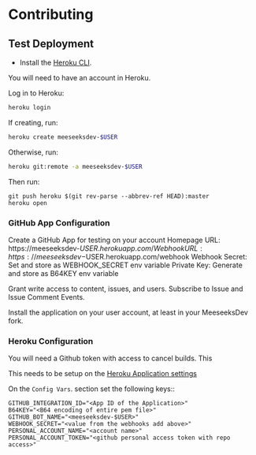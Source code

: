 # Contributing

## Test Deployment

- Install the [Heroku CLI](https://devcenter.heroku.com/articles/heroku-cli#download-and-install).

You will need to have an account in Heroku.

Log in to Heroku:

```bash
heroku login
```

If creating, run:

```bash
heroku create meeseeksdev-$USER
```

Otherwise, run:

```bash
heroku git:remote -a meeseeksdev-$USER
```

Then run:

```
git push heroku $(git rev-parse --abbrev-ref HEAD):master
heroku open
```

### GitHub App Configuration

Create a GitHub App for testing on your account
Homepage URL: https://meeseeksdev-$USER.herokuapp.com/
Webhook URL: https://meeseeksdev-$USER.herokuapp.com/webhook
Webhook Secret: Set and store as WEBHOOK_SECRET env variable
Private Key: Generate and store as B64KEY env variable

Grant write access to content, issues, and users.
Subscribe to Issue and Issue Comment Events.

Install the application on your user account, at least in your MeeseeksDev fork.

### Heroku Configuration

You will need a Github token with access to cancel builds. This

This needs to be setup on the [Heroku Application settings](https://dashboard.heroku.com/apps/jupyterlab-bot/settings)

On the `Config Vars`. section set the following keys::

```
GITHUB_INTEGRATION_ID="<App ID of the Application>"
B64KEY="<B64 encoding of entire pem file>"
GITHUB_BOT_NAME="<meeseeksdev-$USER>"
WEBHOOK_SECRET="<value from the webhooks add above>"
PERSONAL_ACCOUNT_NAME="<account name>"
PERSONAL_ACCOUNT_TOKEN="<github personal access token with repo access>"
```

